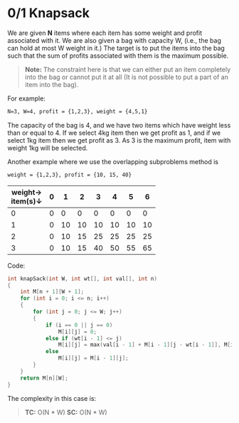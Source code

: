 # 0/1 Knapsack

We are given **N** items where each item has some weight and profit associated with it. We are also given a bag with capacity W, (i.e., the bag can hold at most W weight in it.) The target is to put the items into the bag such that the sum of profits associated with them is the maximum possible.
> **Note:** The constraint here is that we can either put an item completely into the bag or cannot put it at all (It is not possible to put a part of an item into the bag).

For example:

```txt
N=3, W=4, profit = {1,2,3}, weight = {4,5,1}
```

The capacity of the bag is 4, and we have two items which have weight less than or equal to 4. If we select 4kg item then we get profit as 1, and if we select 1kg item then we get profit as 3.
As 3 is the maximum profit, item with weight 1kg will be selected.

Another example where we use the overlapping subproblems method is

```txt
weight = {1,2,3}, profit = {10, 15, 40}
```

|weight&rarr;<br>item(s)&darr;|0|1|2|3|4|5|6|
|-|-|-|-|-|-|-|-|
|0|0|0|0|0|0|0|0|
|1|0|10|10|10|10|10|10|
|2|0|10|15|25|25|25|25|
|3|0|10|15|40|50|55|65|

Code:

```cpp
int knapSack(int W, int wt[], int val[], int n)
{
    int M[n + 1][W + 1];
    for (int i = 0; i <= n; i++)
    {
        for (int j = 0; j <= W; j++)
        {
            if (i == 0 || j == 0)
                M[i][j] = 0;
            else if (wt[i - 1] <= j)
                M[i][j] = max(val[i - 1] + M[i - 1][j - wt[i - 1]], M[i - 1][j]);
            else
                M[i][j] = M[i - 1][j];
        }
    }
    return M[n][W];
}
```

The complexity in this case is:
> **TC:** O(N \* W)
> **SC:** O(N \* W)
